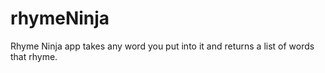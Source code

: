 # rhymeNinja

Rhyme Ninja app takes any word you put into it and returns a list of words that rhyme.
